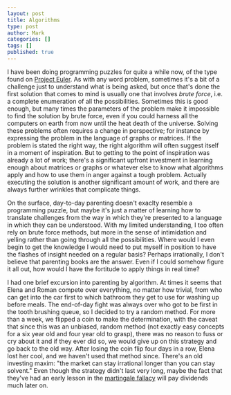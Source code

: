 ```yaml
---
layout: post
title: Algorithms
type: post
author: Mark
categories: []
tags: []
published: true
---
```


I have been doing programming puzzles for quite a while now, of the type found on [Project Euler](https://projecteuler.net/).  As with any word problem, sometimes it's a bit of a challenge just to understand what is being asked, but once that's done the first solution that comes to mind is usually one that involves *brute force*, i.e. a complete enumeration of all the possibilities.  Sometimes this is good enough, but many times the parameters of the problem make it impossible to find the solution by brute force, even if you could harness all the computers on earth from now until the heat death of the universe.  Solving these problems often requires a change in perspective; for instance by expressing the problem in the language of graphs or matrices.  If the problem is stated the right way, the right algorithm will often suggest itself in a moment of inspiration.  But to getting to the point of inspiration was already a lot of work; there's a significant upfront investment in learning enough about matrices or graphs or whatever else to know what algorithms apply and how to use them in anger against a tough problem.  Actually executing the solution is another significant amount of work, and there are always further wrinkles that complicate things.

On the surface, day-to-day parenting doesn't exaclty resemble a programming puzzle, but maybe it's just a matter of learning how to translate challenges from the way in which they're presented to a language in which they can be understood.  With my limited understanding, I too often rely on brute force methods, but more in the sense of intimidation and yelling rather than going through all the possibilities.  Where would I even begin to get the knowledge I would need to put myself in position to have the flashes of insight needed on a regular basis?  Perhaps irrationally, I don't believe that parenting books are the answer.  Even if I could somehow figure it all out, how would I have the fortitude to apply things in real time?

I had one brief excursion into parenting by algorithm.  At times it seems that Elena and Roman compete over everything, no matter how trivial, from who can get into the car first to which bathroom they get to use for washing up before meals.  The end-of-day fight was always over who got to be first in the tooth brushing queue, so I decided to try a random method.  For more than a week, we flipped a coin to make the determination, with the caveat that since this was an unbiased, random method (not exactly easy concepts for a six year old and four year old to grasp), there was no reason to fuss or cry about it and if they ever did so, we would give up on this strategy and go back to the old way.  After losing the coin flip four days in a row, Elena lost her cool, and we haven't used that method since.  There's an old investing maxim: "the market can stay irrational longer than you can stay solvent."  Even though the strategy didn't last very long, maybe the fact that they've had an early lesson in the [martingale fallacy](https://en.wikipedia.org/wiki/Martingale_%28betting_system%29) will pay dividends much later on.
